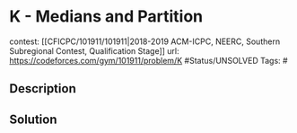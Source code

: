 # K - Medians and Partition

contest: [[CFICPC/101911/101911|2018-2019 ACM-ICPC, NEERC, Southern Subregional Contest, Qualification Stage]]
url: https://codeforces.com/gym/101911/problem/K
#Status/UNSOLVED
Tags: #

## Description

## Solution

